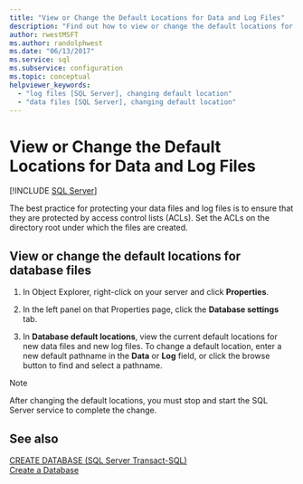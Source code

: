 ```yaml
---
title: "View or Change the Default Locations for Data and Log Files"
description: "Find out how to view or change the default locations for SQL Server data files and log files. See how to protect the files with access control lists (ACLs)."
author: rwestMSFT
ms.author: randolphwest
ms.date: "06/13/2017"
ms.service: sql
ms.subservice: configuration
ms.topic: conceptual
helpviewer_keywords:
  - "log files [SQL Server], changing default location"
  - "data files [SQL Server], changing default location"
---
```

# View or Change the Default Locations for Data and Log Files
 [!INCLUDE [SQL Server](../../includes/applies-to-version/sqlserver.md)]
  
 The best practice for protecting your data files and log files is to ensure that they are protected by access control lists (ACLs). Set the ACLs on the directory root under which the files are created.  
 
  
## View or change the default locations for database files  
  
1.  In Object Explorer, right-click on your server and click **Properties**.  
  
2.  In the left panel on that Properties page, click the **Database settings** tab.  
  
3.  In **Database default locations**, view the current default locations for new data files and new log files. To change a default location, enter a new default pathname in the **Data** or **Log** field, or click the browse button to find and select a pathname.  
  
> [!NOTE]  
> After changing the default locations, you must stop and start the SQL Server service to complete the change.  
  
## See also  
 [CREATE DATABASE &#40;SQL Server Transact-SQL&#41;](../../t-sql/statements/create-database-transact-sql.md)   
 [Create a Database](../../relational-databases/databases/create-a-database.md)  
  
